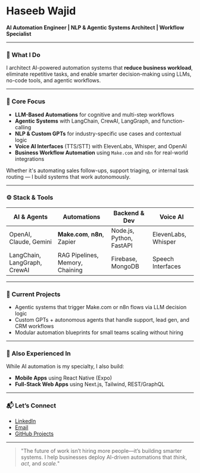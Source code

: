 # Haseeb Wajid

**AI Automation Engineer | NLP & Agentic Systems Architect | Workflow Specialist**

---

### 🚀 What I Do

I architect AI-powered automation systems that **reduce business workload**, eliminate repetitive tasks, and enable smarter decision-making using LLMs, no-code tools, and agentic workflows.

---

### 🧠 Core Focus

- **LLM-Based Automations** for cognitive and multi-step workflows  
- **Agentic Systems** with LangChain, CrewAI, LangGraph, and function-calling  
- **NLP & Custom GPTs** for industry-specific use cases and contextual logic  
- **Voice AI Interfaces** (TTS/STT) with ElevenLabs, Whisper, and OpenAI  
- **Business Workflow Automation** using `Make.com` and `n8n` for real-world integrations

Whether it's automating sales follow-ups, support triaging, or internal task routing — I build systems that work autonomously.

---

### ⚙️ Stack & Tools

| AI & Agents | Automations | Backend & Dev | Voice AI |
|-------------|--------------|---------------|----------|
| OpenAI, Claude, Gemini | **Make.com**, **n8n**, Zapier | Node.js, Python, FastAPI | ElevenLabs, Whisper |
| LangChain, LangGraph, CrewAI | RAG Pipelines, Memory, Chaining | Firebase, MongoDB | Speech Interfaces |

---

### 📌 Current Projects

- Agentic systems that trigger Make.com or n8n flows via LLM decision logic  
- Custom GPTs + autonomous agents that handle support, lead gen, and CRM workflows  
- Modular automation blueprints for small teams scaling without hiring

---

### 🧰 Also Experienced In

While AI automation is my specialty, I also build:

- **Mobile Apps** using React Native (Expo)  
- **Full-Stack Web Apps** using Next.js, Tailwind, REST/GraphQL

---

### 📬 Let’s Connect

- [LinkedIn](https://www.linkedin.com/in/hasibwajid)  
- [Email](mailto:haseebwajidpersonal@gmail.com)  
- [GitHub Projects](https://github.com/haseebwajid)

---

> "The future of work isn’t hiring more people—it’s building smarter systems. I help businesses deploy AI-driven automations that *think*, *act*, and *scale.*"

